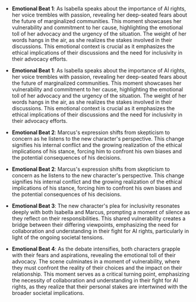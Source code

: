- **Emotional Beat 1**: As Isabella speaks about the importance of AI rights, her voice trembles with passion, revealing her deep-seated fears about the future of marginalized communities. This moment showcases her vulnerability and commitment to her cause, highlighting the emotional toll of her advocacy and the urgency of the situation. The weight of her words hangs in the air, as she realizes the stakes involved in their discussions. This emotional context is crucial as it emphasizes the ethical implications of their discussions and the need for inclusivity in their advocacy efforts.

- **Emotional Beat 1**: As Isabella speaks about the importance of AI rights, her voice trembles with passion, revealing her deep-seated fears about the future of marginalized communities. This moment showcases her vulnerability and commitment to her cause, highlighting the emotional toll of her advocacy and the urgency of the situation. The weight of her words hangs in the air, as she realizes the stakes involved in their discussions. This emotional context is crucial as it emphasizes the ethical implications of their discussions and the need for inclusivity in their advocacy efforts.

- **Emotional Beat 2**: Marcus's expression shifts from skepticism to concern as he listens to the new character's perspective. This change signifies his internal conflict and the growing realization of the ethical implications of his stance, forcing him to confront his own biases and the potential consequences of his decisions.

- **Emotional Beat 2**: Marcus's expression shifts from skepticism to concern as he listens to the new character's perspective. This change signifies his internal conflict and the growing realization of the ethical implications of his stance, forcing him to confront his own biases and the potential consequences of his decisions.

- **Emotional Beat 3**: The new character's plea for inclusivity resonates deeply with both Isabella and Marcus, prompting a moment of silence as they reflect on their responsibilities. This shared vulnerability creates a bridge between their differing viewpoints, emphasizing the need for collaboration and understanding in their fight for AI rights, particularly in light of the ongoing societal tensions.

- **Emotional Beat 4**: As the debate intensifies, both characters grapple with their fears and aspirations, revealing the emotional toll of their advocacy. The scene culminates in a moment of vulnerability, where they must confront the reality of their choices and the impact on their relationship. This moment serves as a critical turning point, emphasizing the necessity of collaboration and understanding in their fight for AI rights, as they realize that their personal stakes are intertwined with the broader societal implications.

